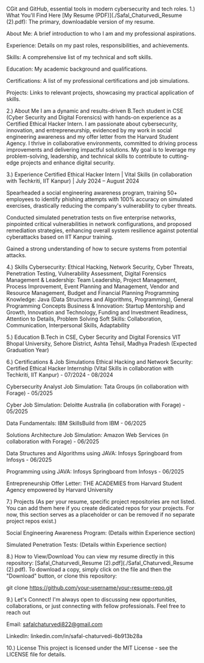 CGit and GitHub, essential tools in modern cybersecurity and tech roles.
1.) What You'll Find Here
[My Resume (PDF)](./Safal_Chaturvedi_Resume (2).pdf): The primary, downloadable version of my resume.

About Me: A brief introduction to who I am and my professional aspirations.

Experience: Details on my past roles, responsibilities, and achievements.

Skills: A comprehensive list of my technical and soft skills.

Education: My academic background and qualifications.

Certifications: A list of my professional certifications and job simulations.

Projects: Links to relevant projects, showcasing my practical application of skills.

2.) About Me
I am a dynamic and results-driven B.Tech student in CSE (Cyber Security and Digital Forensics) with hands-on experience as a Certified Ethical Hacker Intern. I am passionate about cybersecurity, innovation, and entrepreneurship, evidenced by my work in social engineering awareness and my offer letter from the Harvard Student Agency. I thrive in collaborative environments, committed to driving process improvements and delivering impactful solutions. My goal is to leverage my problem-solving, leadership, and technical skills to contribute to cutting-edge projects and enhance digital security.

3.) Experience
Certified Ethical Hacker Intern | Vital Skills (in collaboration with Techkriti, IIT Kanpur) | July 2024 – August 2024

Spearheaded a social engineering awareness program, training 50+ employees to identify phishing attempts with 100% accuracy on simulated exercises, drastically reducing the company's vulnerability to cyber threats.

Conducted simulated penetration tests on five enterprise networks, pinpointed critical vulnerabilities in network configurations, and proposed remediation strategies, enhancing overall system resilience against potential cyberattacks based on IIT Kanpur training.

Gained a strong understanding of how to secure systems from potential attacks.

4.) Skills
Cybersecurity: Ethical Hacking, Network Security, Cyber Threats, Penetration Testing, Vulnerability Assessment, Digital Forensics
Management & Leadership: Team Leadership, Project Management, Process Improvement, Event Planning and Management, Vendor and Resource Management, Budget and Financial Planning
Programming Knowledge: Java (Data Structures and Algorithms, Programming), General Programming Concepts
Business & Innovation: Startup Mentorship and Growth, Innovation and Technology, Funding and Investment Readiness, Attention to Details, Problem Solving
Soft Skills: Collaboration, Communication, Interpersonal Skills, Adaptability

5.) Education
B.Tech in CSE, Cyber Security and Digital Forensics
VIT Bhopal University, Sehore District, Ashta Tehsil, Madhya Pradesh
(Expected Graduation Year)

6.) Certifications & Job Simulations
Ethical Hacking and Network Security: Certified Ethical Hacker Internship (Vital Skills in collaboration with Techkriti, IIT Kanpur) - 07/2024 - 08/2024

Cybersecurity Analyst Job Simulation: Tata Groups (in collaboration with Forage) - 05/2025

Cyber Job Simulation: Deloitte Australia (in collaboration with Forage) - 05/2025

Data Fundamentals: IBM SkillsBuild from IBM - 06/2025

Solutions Architecture Job Simulation: Amazon Web Services (in collaboration with Forage) - 06/2025

Data Structures and Algorithms using JAVA: Infosys Springboard from Infosys - 06/2025

Programming using JAVA: Infosys Springboard from Infosys - 06/2025

Entrepreneurship Offer Letter: THE ACADEMIES from Harvard Student Agency empowered by Harvard University

7.) Projects
(As per your resume, specific project repositories are not listed. You can add them here if you create dedicated repos for your projects. For now, this section serves as a placeholder or can be removed if no separate project repos exist.)

Social Engineering Awareness Program: (Details within Experience section)

Simulated Penetration Tests: (Details within Experience section)

8.) How to View/Download
You can view my resume directly in this repository: [Safal_Chaturvedi_Resume (2).pdf](./Safal_Chaturvedi_Resume (2).pdf).
To download a copy, simply click on the file and then the "Download" button, or clone this repository:

git clone https://github.com/your-username/your-resume-repo.git

9.) Let's Connect!
I'm always open to discussing new opportunities, collaborations, or just connecting with fellow professionals. Feel free to reach out

Email: safalchaturvedi822@gmail.com

LinkedIn: linkedin.com/in/safal-chaturvedi-6b913b28a

10.) License
This project is licensed under the MIT License - see the LICENSE file for details.
